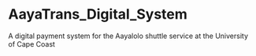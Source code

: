 # AayaTrans_Digital_System
A digital payment system for the Aayalolo shuttle service at the University of Cape Coast
